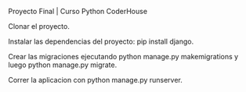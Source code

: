 Proyecto Final | Curso Python CoderHouse

Clonar el proyecto.

Instalar las dependencias del proyecto: pip install django.

Crear las migraciones ejecutando python manage.py makemigrations y luego python manage.py migrate.

Correr la aplicacion con python manage.py runserver.
